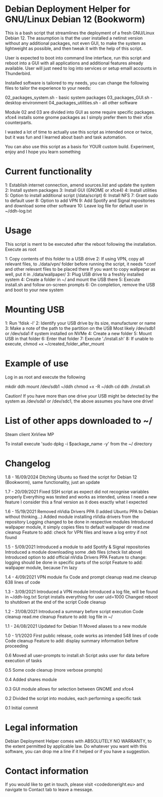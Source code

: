 Debian Deployment Helper for GNU/Linux Debian 12 (Bookworm)
=========================================================
This is a bash script that streamlines the deployment of a fresh GNU/Linux 
Debian 12. The assumption is that the user installed a netinst version without
any additional packages, not even GUI, to make the system as lightweight as 
possible, and then tweak it with the help of this script.

User is expected to boot into command line interface, run this script and reboot
into a GUI with all applications and additional features already available. User
will just need to log into services or setup emaill accounts in Thunderbird.

Installed software is tailored to my needs, you can change the following files
to tailor the experience to your needs:

02_packages_system.sh - basic system packages
03_packages_GUI.sh - desktop environment
04_packages_utilities.sh - all other software

Module 02 and 03 are divided into GUI as some require specific packages. xfce4
installs some gnome packages as I simply prefer them to their xfce counterparts.

I wasted a lot of time to actually use this script as intended once or twice, 
but it was fun and I learned about bash and task automation.

You can also use this script as a basis for YOUR custom build. Experiment, enjoy
and I hope you learn something


Current functionality
=========================================================
1: Establish internet connection, amend sources.list and update the system
2: Install system packages
3: Install GUI (GNOME or xfce4)
4: Install utilities
5: Option to install additional script (/data/script)
6: Install NFS
7: Grant sudo to default user
8: Option to add VPN
9: Add Spotify and Signal repositories and download some other software
10: Leave log file for default user in ~/ddh-log.txt


Usage
=========================================================
This script is ment to be executed after the reboot following the installation.
Execute as root

1: Copy contents of this folder to a USB drive
2: If using VPN, copy all relevant files, to ./data/vpn/ folder before running 
   the script, it needs *.conf and other relevant files to be placed there
   If you want to copy wallpeper as well, put it in ./data/wallpaper/
3: Plug USB drive to a freshly installed system
4: Create a folder in ~/ and mount the USB there
5: Execute install.sh and follow on-screen prompts
6: On completion, remove the USB and boot to your new system


Mounting USB
=========================================================
1: Run 'fdisk -l'
2: Identify your USB drive by its size, manufacturer or name
3: Make a note of the path to the partition on the USB
   Most likely /dev/sdb1 or /dev/sda1 if system installed on NVMe
4: Create a new folder 
5: Mount USB in that folder
6: Enter that folder
7: Execute './install.sh'
8: If unable to execute, chmod +x ~/created_folder_after_mount


Example of use
=========================================================
Log in as root and execute the following

mkdir ddh
mount /dev/sdb1 ~/ddh
chmod +x -R ~/ddh
cd ddh
./install.sh

Caution! If you have more than one drive your USB might be detected by the
system as /dev/sda1 or /dev/sdc1, the above assumes you have one drive!

List of other apps downloaded to ~/
=========================================================
Steam client
XnView MP

To install execute 'sudo dpkg -i $package_name -y' from the ~/ directory


Changelog
=========================================================
1.8 - 16/09/2024
Ditching Ubuntu so fixed the script for Debian 12 (Bookworm), same
functionality, just an update

1.7 - 20/09/2021
Fixed SSH script as expect did not recognise variables properly
Everything was tested and works as intended, unless I need a new feature I
consider this a final version as it does exactly what I expected

1.6 - 15/19/2021
Removed nVidia Drivers PPA (I added Ubuntu PPA to Debian without thinking...)
Added module installing nVidia drivers from the repository
Logging changed to be done in respective modules
Introduced wallpaper module, it simply copies files to default wallpaper dir
read.me cleanup
Feature to add: check for VPN files and leave a log entry if not found

1.5 - 5/09/2021
Introduced a module to add Spotify & Signal repositories
Introduced a module downloading some .deb files (check list above)
Introduced option to add official nVidia Drivers PPA
Feature to change: logging should be done in specific parts of the script
Feature to add: wallpaper module, because I'm lazy

1.4 - 4/09/2021
VPN module fix
Code and prompt cleanup
read.me cleanup
638 lines of code

1.3 - 3/09/2021
Introduced a VPN module
Introduced a log file, will be found in ~/ddh-log.txt
Script installs everything for user uid=1000
Changed reboot to shutdown at the end of the script
Code cleanup

1.2 - 31/08/2021
Introduced a summary before script execution
Code cleanup
read.me cleanup
Feature to add: log file in ~/

1.1 - 24/08/2021
Updated for Debian 11
Moved aliases to a new module

1.0 - 1/1/2020
First public release, code works as intended
548 lines of code 
Code cleanup
Feature to add: display summary information before proceeding

0.6
Moved all user-prompts to install.sh
Script asks user for data before execution of tasks

0.5
Some code cleanup (more verbose prompts)

0.4
Added shares module

0.3
GUI module allows for selection between GNOME and xfce4

0.2
Divided the script into modules, each performing a specific task

0.1
Initial commit


Legal information
=========================================================
Debian Deployment Helper comes with ABSOLUTELY NO WARRANTY, to the extent
permitted by applicable law. Do whatever you want with this software, you can
drop me a line if it helped or if you have a suggestion.


Contact information
=========================================================
If you would like to get in touch, please visit <codedoneright.eu> and navigate
to Contact tab to leave a message.
